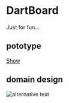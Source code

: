 # DartBoard
Just for fun...
## pototype

[Show](https://www.figma.com/file/c31Au9kdxCySWR8EfGBOvRg5/Untitled?node-id=0%3A1)


## domain design
![alternative text](http://www.plantuml.com/plantuml/proxy?src=https://raw.github.com/bryht/DartBoard/master/design.puml&radom=3)
